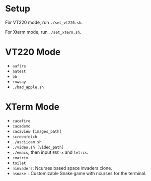 # Setup

For VT220 mode, run `./set_vt220.sh`.

For Xterm mode, run `./set_xterm.sh`.

# VT220 Mode

* `aafire`
* `aatest`
* `bb`
* `cowsay`
* `./bad_apple.sh`

# XTerm Mode

* `cacafire`
* `cacademo`
* `cacaview [images_path]`
* `screenfetch`
* `./asciicam.sh`
* `./video.sh [video_path]`
* `./emacs`, then input `ESC-x` and `tetris`.
* `cmatrix`
* `toilet`
* `ninvaders`: Ncurses based space invaders clone.
* `nsnake `: Customizable Snake game with ncurses for the terminal.
